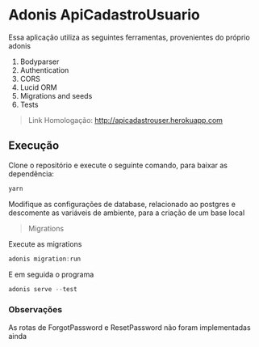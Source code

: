 # Adonis ApiCadastroUsuario

Essa aplicação utiliza as seguintes ferramentas, provenientes do próprio adonis

1. Bodyparser
2. Authentication
3. CORS
4. Lucid ORM
5. Migrations and seeds
6. Tests

>Link Homologação: http://apicadastrouser.herokuapp.com

## Execução

Clone o repositório e execute o seguinte comando, para baixar as dependência:

```bash
yarn
```
Modifique as configurações de database, relacionado ao postgres e descomente as variáveis de ambiente, para a criação de um base local

> Migrations

Execute  as migrations

```js
adonis migration:run
```

E em seguida o programa

```js
adonis serve --test
```

### Observações
As rotas de ForgotPassword e ResetPassword não foram implementadas ainda
